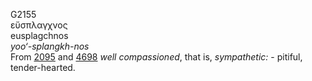 G2155  
εὔσπλαγχνος  
eusplagchnos  
*yoo‘-splangkh-nos*  
From [2095](g2095) and [4698](g4698) *well* *compassioned*, that is,
*sympathetic:* - pitiful, tender-hearted.  
